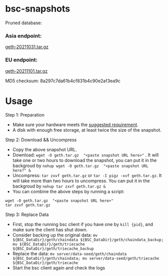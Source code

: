 
# bsc-snapshots

Pruned database:

### Asia endpoint:

[geth-20211031.tar.gz
](https://s3.ap-northeast-1.amazonaws.com/dex-bin.bnbstatic.com/geth-20211031.tar.gz?AWSAccessKeyId=AKIAYINE6SBQPUZDDRRO&Signature=ESK5xmr5f1AIK4Mr6our%2FALXzQk%3D&Expires=1638310885
)


### EU  endpoint:

[geth-20211101.tar.gz
](https://tf-dex-prod-public-snapshot.s3.amazonaws.com/geth-20211101.tar.gz?AWSAccessKeyId=ASIAYINE6SBQBN3ZKZBP&Signature=YrHwafdct5vPnEgx8nYNVD0EFkE%3D&x-amz-security-token=IQoJb3JpZ2luX2VjEH8aDmFwLW5vcnRoZWFzdC0xIkgwRgIhAImyNINfyCk82F%2BAZ4kzsJg%2Bt7FnUKsbojxY1%2BDeVqorAiEA4HxgdjcSjPWctmkGe0R9pnqVa2g6wVzRC4eva0wHhHYqhAQIKBACGgw1Njc4MTg0ODk5NTIiDLtRQ796wVs7VaDenirhAzAszyOgH07NmK3hF%2Fi1y70MEY%2BeIFfAsPnkwMaIWzggSVraDQYoK%2BkrfUMERxzrMcxa5FcWD%2F7G20nAm%2Bfi9NJ34aaSxUm64tQ72bPBIOv9K0SmNA%2Bg7W2hNA3DO49qWXANqaBhkCIoxC0e28vde1AfaXHqrIH5WH8%2BJQ2T47jQPfRftSpyr5JsdrGhwYoIAi6tkUHtKv9BUA0PwsqY64RedQ8SNrkJ12a8jrWj9%2FMBus3wkqNBZce9UK66pjS%2FV0%2B19V9INzEmrNobErPibtjp58XlH9oCyTPMxNQplVj2tgdcVhJAA2qac00rYFr9r10tBHWoL%2FzRZVmaE0e7q%2BQChveEUsAsAW3awuABAjvdfGZ9OiVA1%2BiwC9VeidVofLfeW48aYSweFSe8%2FD87oGKc8xI%2Bzi6kOG0M8KHzzJOY6%2FNROf%2B3aGxoqiRX6DafI0WHSoK1GJ0uUaKSU2RnjCfLvOOnE9NN0FNUIridwxnOFQWycv0wG1wRPL49emcAjDSep%2BHW2OTEkE0hTsiE4ryQ3%2F%2BSWhjxkB8XAYvIUmg%2FsAYOv1KMfMfsZMlzKL6F6%2Bf63pgP%2Fp1O6MhRa%2Fo5J8Ffcrmcz32%2B%2FWpFTVahmnrWaWNcwyR%2F8bW420bohUvz8YIw98WDjAY6pAG6D4P2ExbxZIUjRVw8ze04NxgJovWcz5bIR5t8UvMr9bE8HhyTXNXN%2BrFjKifLLHYySeUn6CaPJYCHsD4lUY5xzCiLqOF32tEun2jdN1r4y4U67Mb4cKe2zEp8pM64BGjvVBpUM0Lil2LjrJEtNcGtsemPjLaSeyb7pUHjsiE%2F4MTDh7Y1i1koBDLuuP5LnMwTa%2BO5UfMrchYBkz52oxNRddUuFg%3D%3D&Expires=1638429443
)

MD5 checksum: 8a297c7da61b4cf831b4c90e2af3ea9c



# Usage 

Step 1: Preparation
- Make sure your hardware meets the [suggested requirement](https://docs.binance.org/smart-chain/developer/fullnode.html).
- A disk with enough free storage, at least twice the size of the snapshot.

Step 2: Download && Uncompress
- Copy the above snapshot URL.
- Download:  `wget -O geth.tar.gz  "<paste snapshot URL here>"` . It will take one or two hours to download the snapshot, you can put it in the backgroud by `nohup wget -O geth.tar.gz  "<paste snapshot URL here?" &`
- Uncompress: `tar zxvf geth.tar.gz` or `tar -I pigz -xvf geth.tar.gz`. It will take more than two hours to uncompress. You can put it in the backgroud by `nohup tar zxvf geth.tar.gz &`
- You can combine the above steps by running a script:
```
wget -O geth.tar.gz  "<paste snapshot URL here>"
tar zxvf geth.tar.gz
```

Step 3: Replace Data
- First, stop the running bsc client if you have one by `kill {pid}`, and make sure the client has shut down.
- Consider backing up the original data: `mv ${BSC_DataDir}/geth/chaindata ${BSC_DataDir}/geth/chaindata_backup; mv ${BSC_DataDir}/geth/triecache ${BSC_DataDir}/geth/triecache_backup`
- Replace the data: `mv server/data-seed/geth/chaindata ${BSC_DataDir}/geth/chaindata; mv server/data-seed/geth/triecache ${BSC_DataDir}/geth/triecache`
- Start the bsc client again and check the logs

